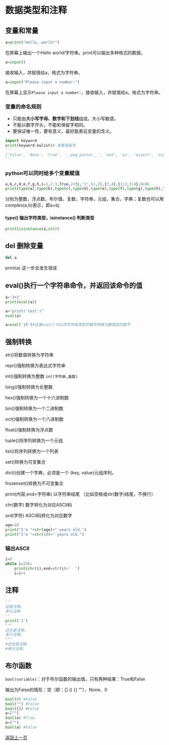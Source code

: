 # 数据类型和注释

## 变量和常量

```python
a=print("Hello, world!")
```

在屏幕上输出一个Hello world!字符串。print可以输出多种格式的数据。

```python
a=input()
```

接收输入，并赋值给a，格式为字符串。

```python
a=input("Please input a number:")
```

在屏幕上显示`Please input a number:`，接收输入，并赋值给a，格式为字符串。

### 变量的命名规则

- 只能由**大小写字母、数字和下划线**组成。大小写敏感。
- 不能以数字开头，不能和保留字相同。
- 要保证唯一性，要有意义，最好能表征变量的含义。

```python
import keyword
print(keyword.kwlist)# 查看保留字
'''
['False', 'None', 'True', '__peg_parser__', 'and', 'as', 'assert', 'async', 'await', 'break', 'class', 'continue', 'def', 'del', 'elif', 'else', 'except', 'finally', 'for', 'from', 'global', 'if', 'import', 'in', 'is', 'lambda', 'nonlocal', 'not', 'or', 'pass', 'raise', 'return', 'try', 'while', 'with', 'yield']
'''
```

### python可以同时给多个变量赋值


```python
a,b,c,d,e,f,g,h,i=1,2.3,True,2+3j,'1',(1,2),{3,4},{1:2,3:4},0x86
print(type(a),type(b),type(c),type(d),type(e),type(f),type(g),type(h),type(i))
```

分别为整数，浮点数，布尔值，复数，字符串，元组，集合，字典；复数也可以用complex(a,b)表示，即a+bj

#### type() 输出字符类型，isinstance() 判断类型


```python
print(isinstance(a,int))
```

## del 删除变量


```python
del a
```

print(a) 这一步会发生错误

## eval()执行一个字符串命令，并返回该命令的值


```python
a='3+2'
print(eval(a))
```


```python
a="print('test')"
eval(a) 
```

```python
a=eval('15')#这里eval()可以将字符串类型的数字转换为数值型的数字
```

## 强制转换  

str()将数值转换为字符串 

repr()强制转换为表达式字符串 

int()强制转换为整数 `int(字符串,基数)` 

long()强制转换为长整数 

hex()强制转换为一个十六进制数 

bin()强制转换为一个二进制数 

oct()强制转换为一个八进制数 

float()强制转换为浮点数 

tuple()将序列转换为一个元组 

list()将序列转换为一个列表 

set()转换为可变集合 

dict()创建一个字典，必须是一个 (key, value)元组序列。 

frozenset()转换为不可变集合 

print(内容,end=字符串) 以字符串结尾  （比如空格或str(数字)结尾，不换行） 

chr(数字) 数字转化为对应ASCII码 

ord(字符) ASCII码转化为对应数字


```python
age=18
print("I'm "+str(age)+" years old.")
print("I'm "+str(18)+" years old.")
```

### 输出ASCII


```python
i=0
while i<256:
	print(chr(i),end=str(i)+'  ')
	i=i+1
```

## 注释


```python
'''
这是注释。
多行注释
'''
print('1')
"""
这也是注释。
多行注释。
"""
#这也是注释。
#单行注释。 
```

## 布尔函数

`bool(variable)`：对于布尔函数的输出值，只有两种结果：True和False

输出为False的情形：空（即：[] () {} “”）、None、0

```python
bool(0) #False
bool("") #False
bool([]) #False
a=[""]
bool(a) #True
a=("")
bool(a) #False 
```

[返回上一页](python.md)